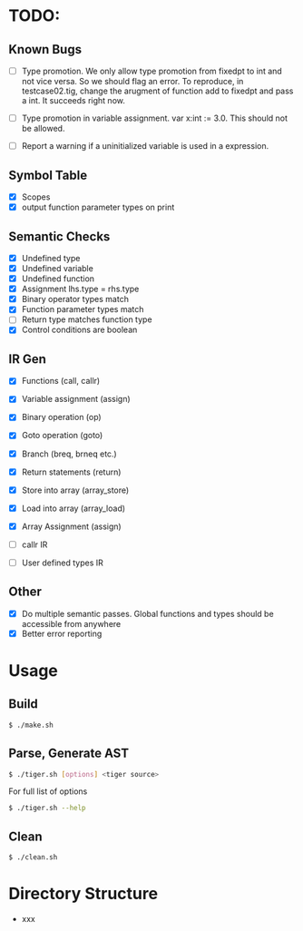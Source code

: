 # TODO:

## Known Bugs

- [ ] Type promotion. We only allow type promotion from fixedpt to int and not vice versa. So we should flag an error.
      To reproduce, in testcase02.tig, change the arugment of function add to fixedpt and pass a int. It succeeds right now.

- [ ] Type promotion in variable assignment. var x:int := 3.0. This should not be allowed.

- [ ] Report a warning if a uninitialized variable is used in a expression.

## Symbol Table

- [x] Scopes
- [x] output function parameter types on print

## Semantic Checks

- [x] Undefined type
- [x] Undefined variable
- [x] Undefined function
- [x] Assignment lhs.type = rhs.type
- [x] Binary operator types match
- [x] Function parameter types match
- [ ] Return type matches function type
- [x] Control conditions are boolean

## IR Gen

- [x] Functions (call, callr)
- [x] Variable assignment (assign)
- [x] Binary operation (op)
- [x] Goto operation (goto) 
- [x] Branch (breq, brneq etc.)
- [x] Return statements (return)
- [x] Store into array (array_store)
- [x] Load into array (array_load)
- [x] Array Assignment (assign)
- [ ] callr IR
- [ ] User defined types IR


## Other

- [x] Do multiple semantic passes. Global functions and types should be accessible from anywhere
- [x] Better error reporting

# Usage

## Build

```sh
$ ./make.sh
```

## Parse, Generate AST

```sh
$ ./tiger.sh [options] <tiger source>
```

For full list of options
```sh
$ ./tiger.sh --help
```

## Clean

```sh
$ ./clean.sh
```

# Directory Structure

- xxx
